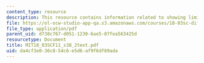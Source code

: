 ```yaml
---
content_type: resource
description: This resource contains information related to showing limit cycles exist.
file: https://ol-ocw-studio-app-qa.s3.amazonaws.com/courses/18-03sc-differential-equations-fall-2011/da4cf3e036c854c6e5d6af9f6df89ada_MIT18_03SCF11_s38_2text.pdf
file_type: application/pdf
parent_uid: d738c767-d051-1230-6ae5-07fea563425d
resourcetype: Document
title: MIT18_03SCF11_s38_2text.pdf
uid: da4cf3e0-36c8-54c6-e5d6-af9f6df89ada
---
```

